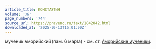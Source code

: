 ```yaml
---
article_title: КОНСТАНТИН
volume: '36'
page_numbers: '744'
source_url: https://pravenc.ru/text/1842042.html
downloaded_at: '2025-10-13T15:01:00Z'
---
```


мученик Аморийский (пам. 6 марта) - см. ст. [Аморийские мученики](<https://pravenc.ru/text/Аморийские мученики.html>).
